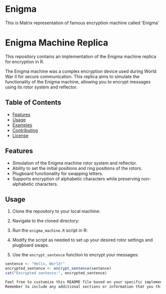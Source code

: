 # Enigma
This is Matrix representation of famous encryption machine called 'Enigma'

# Enigma Machine Replica

This repository contains an implementation of the Enigma machine replica for encryption in R.

The Enigma machine was a complex encryption device used during World War II for secure communication. This replica aims to simulate the functionality of the Enigma machine, allowing you to encrypt messages using its rotor system and reflector.

## Table of Contents

- [Features](#features)
- [Usage](#usage)
- [Examples](#examples)
- [Contributing](#contributing)
- [License](#license)

## Features

- Simulation of the Enigma machine rotor system and reflector.
- Ability to set the initial positions and ring positions of the rotors.
- Plugboard functionality for swapping letters.
- Supports encryption of alphabetic characters while preserving non-alphabetic characters.

## Usage

1. Clone the repository to your local machine:

2. Navigate to the cloned directory:

3. Run the `enigma_machine.R` script in R:

4. Modify the script as needed to set up your desired rotor settings and plugboard swaps.

5. Use the `encrypt_sentence` function to encrypt your messages:

```R
sentence <- "Hello, World!"
encrypted_sentence <- encrypt_sentence(sentence)
cat("Encrypted sentence:", encrypted_sentence)

Feel free to customize this README file based on your specific implementation and requirements. Provide instructions on how to use the code, examples of its usage, and guidelines for contributions. Also, make sure to update the license information accordingly.
Remember to include any additional sections or information that you think would be valuable for users of your Enigma machine replica.
